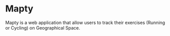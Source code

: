 # Mapty
Mapty is a web application that allow users to track their exercises (Running or Cycling) on Geographical Space.  
